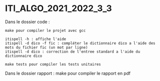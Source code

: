 # ITI_ALGO_2021_2022_3_3

Dans le dossier code :

    make pour compiler le projet avec gcc

    itispell -h : affiche l'aide
    itispell -d dico -f fic : compléter le dictionnaire dico a l'aide des mots du fichier fic (un mot par ligne)
    itispell -d dico : correction de l'entree standard a l'aide du dictionnaire dico

    make tests pour compiler les tests unitaires

Dans le dossier rapport :
    make pour compiler le rapport en pdf

